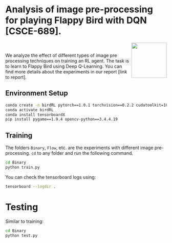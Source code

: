 # Analysis of image pre-processing for playing Flappy Bird with DQN [CSCE-689].

<img src="demo/teaser.gif" width=110 align="right"><br/>

We analyze the effect of different types of image pre processing techniques on training an RL agent. The task is to learn to Flappy Bird using Deep Q-Learning. You can find more details about the experiments in our report [link to report].


## Environment Setup
```bash
conda create -n birdRL pytorch==1.0.1 torchvision==0.2.2 cudatoolkit=10.0 -c pytorch
conda activate birdRL
conda install tensorboardX
pip install pygame==1.9.4 opencv-python==3.4.4.19
```

## Training
The folders `Binary`, `Flow`, etc. are the experiments with different image pre-processing. `cd` to any folder and run the following command.
```bash
cd Binary
python train.py
```
You can check the tensorboard logs using:
```bash
tensorboard --logdir .
```

# Testing
Similar to training:
```bash
cd Binary
python test.py
```
